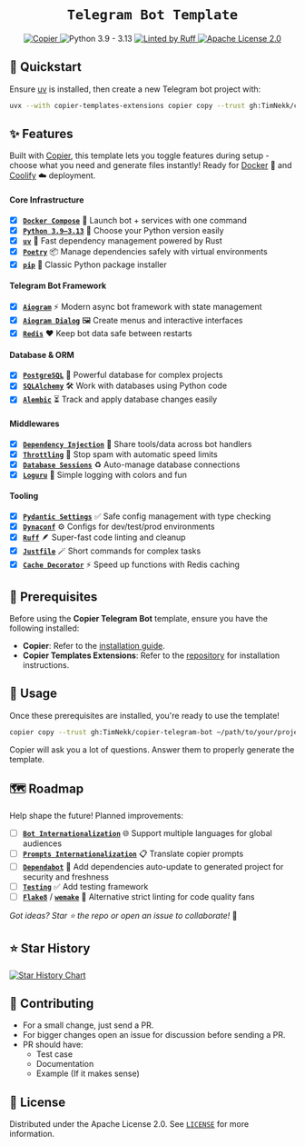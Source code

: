 <div align="center">
    <h1 "><code>Telegram Bot Template</code></h1>
    <div>
        <a href="https://github.com/copier-org/copier">
            <picture>
               <source media="(prefers-color-scheme: dark)" srcset="https://img.shields.io/endpoint?url=https://raw.githubusercontent.com/copier-org/copier/master/img/badge/badge-black.json&style=for-the-badge&labelColor=010409&color=1e242a" />
               <source media="(prefers-color-scheme: light)" srcset="https://img.shields.io/endpoint?url=https://raw.githubusercontent.com/copier-org/copier/master/img/badge/badge-black.json&style=for-the-badge&labelColor=010409&color=f0f1f2" />
               <img alt="Copier" />
             </picture>
        </a>
        <picture>
           <source media="(prefers-color-scheme: dark)" srcset="https://img.shields.io/badge/-Python 3.9 — 3.13-1e242a?style=for-the-badge&logoColor=white&labelColor=3776AB&logo=python" />
           <source media="(prefers-color-scheme: light)" srcset="https://img.shields.io/badge/-Python 3.9 — 3.13-f0f1f2?style=for-the-badge&logoColor=white&labelColor=3776AB&logo=python" />
           <img alt="Python 3.9 - 3.13" />
         </picture>
        <a href="https://github.com/astral-sh/ruff">
            <picture>
               <source media="(prefers-color-scheme: dark)" srcset="https://img.shields.io/badge/-Linted by Ruff-1e242a?style=for-the-badge&logoColor=30173d&labelColor=D7FF64&logo=ruff" />
               <source media="(prefers-color-scheme: light)" srcset="https://img.shields.io/badge/-Linted by Ruff-f0f1f2?style=for-the-badge&logoColor=30173d&labelColor=D7FF64&logo=ruff" />
               <img alt="Linted by Ruff" />
             </picture>
        </a>
        <a href="https://github.com/TimNekk/copier-telegram-bot/blob/main/LICENSE.md">
            <picture>
               <source media="(prefers-color-scheme: dark)" srcset="https://img.shields.io/badge/-Apache License 2.0-1e242a?style=for-the-badge&logoColor=1e242a&labelColor=white&logo=googledocs" />
               <source media="(prefers-color-scheme: light)" srcset="https://img.shields.io/badge/-Apache License 2.0-f0f1f2?style=for-the-badge&logoColor=white&labelColor=1f2328&logo=googledocs" />
               <img alt="Apache License 2.0" />
             </picture>
        </a>
    </div>
</div>

## 🚀 Quickstart

Ensure [uv](https://docs.astral.sh/uv/getting-started/installation/) is installed, then create a new Telegram bot project with:

```bash
uvx --with copier-templates-extensions copier copy --trust gh:TimNekk/copier-telegram-bot ~/path/to/your/project
```

## ✨ Features

Built with [Copier](https://copier.readthedocs.io/), this template lets you toggle features during setup - choose what you need and generate files instantly! Ready for [Docker](https://www.docker.com/) 🐳 and [Coolify](https://coolify.io/) ☁️ deployment.

#### Core Infrastructure

- [x] [**`Docker Compose`**](https://docs.docker.com/compose/) 🐳 Launch bot + services with one command
- [x] [**`Python 3.9–3.13`**](https://www.python.org/) 🐍 Choose your Python version easily
- [x] [**`uv`**](https://docs.astral.sh/uv/) 🚀 Fast dependency management powered by Rust
- [x] [**`Poetry`**](https://python-poetry.org/) 📦 Manage dependencies safely with virtual environments
- [x] [**`pip`**](https://pip.pypa.io/) 📜 Classic Python package installer

#### Telegram Bot Framework

- [x] [**`Aiogram`**](https://docs.aiogram.dev/) ⚡ Modern async bot framework with state management
- [x] [**`Aiogram Dialog`**](https://github.com/Tishka17/aiogram_dialog) 🖼️ Create menus and interactive interfaces
- [x] [**`Redis`**](https://redis.io/) ❤️ Keep bot data safe between restarts

#### Database & ORM

- [x] [**`PostgreSQL`**](https://www.postgresql.org/) 🐘 Powerful database for complex projects
- [x] [**`SQLAlchemy`**](https://www.sqlalchemy.org/) 🛠️ Work with databases using Python code
- [x] [**`Alembic`**](https://alembic.sqlalchemy.org/) ⏳ Track and apply database changes easily

#### Middlewares

- [x] [**`Dependency Injection`**](https://docs.aiogram.dev/en/latest/dispatcher/middlewares.html) 💉 Share tools/data across bot handlers
- [x] [**`Throttling`**](https://docs.aiogram.dev/en/latest/dispatcher/middlewares.html) 🛑 Stop spam with automatic speed limits
- [x] [**`Database Sessions`**](https://docs.sqlalchemy.org/en/20/orm/session_basics.html) ♻️ Auto-manage database connections
- [x] [**`Loguru`**](https://github.com/Delgan/loguru) 📜 Simple logging with colors and fun

#### Tooling

- [x] [**`Pydantic Settings`**](https://docs.pydantic.dev/latest/concepts/pydantic_settings/) ✅ Safe config management with type checking
- [x] [**`Dynaconf`**](https://www.dynaconf.com/) ⚙️ Configs for dev/test/prod environments
- [x] [**`Ruff`**](https://docs.astral.sh/ruff/) 🪶 Super-fast code linting and cleanup
- [x] [**`Justfile`**](https://just.systems/) 🪄 Short commands for complex tasks
- [x] [**`Cache Decorator`**](https://pypi.org/project/orjson/) ⚡ Speed up functions with Redis caching

## 🔧 Prerequisites

Before using the **Copier Telegram Bot** template, ensure you have the following installed:

- **Copier**: Refer to the [installation guide](https://copier.readthedocs.io/en/latest/#installation).
- **Copier Templates Extensions**: Refer to the [repository](https://github.com/copier-org/copier-templates-extensions?tab=readme-ov-file#installation) for installation instructions.

## 📖 Usage

Once these prerequisites are installed, you're ready to use the template!

```bash
copier copy --trust gh:TimNekk/copier-telegram-bot ~/path/to/your/project
```

Copier will ask you a lot of questions. Answer them to properly generate the template.

## 🗺️ Roadmap

Help shape the future! Planned improvements:

- [ ] [**`Bot Internationalization`**](https://docs.aiogram.dev/en/latest/dispatcher/i18n.html) 🌐 Support multiple languages for global audiences
- [ ] [**`Prompts Internationalization`**](https://github.com/aiogram/aiogram) 📋 Translate copier prompts
- [ ] [**`Dependabot`**](https://github.com/dependabot) 🤖 Add dependencies auto-update to generated project for security and freshness
- [ ] [**`Testing`**](https://docs.pytest.org/) ✅ Add testing framework
- [ ] [**`Flake8`**](https://flake8.pycqa.org/) / [**`wemake`**](https://wemake-python-styleguide.readthedocs.io/en/latest/) 🧹 Alternative strict linting for code quality fans

*Got ideas? Star ⭐ the repo or open an issue to collaborate!* 🚀

## ⭐ Star History

<a href="https://star-history.com/#TimNekk/copier-telegram-bot&Date">
 <picture>
   <source media="(prefers-color-scheme: dark)" srcset="https://api.star-history.com/svg?repos=TimNekk/copier-telegram-bot&type=Date&theme=dark" />
   <source media="(prefers-color-scheme: light)" srcset="https://api.star-history.com/svg?repos=TimNekk/copier-telegram-bot&type=Date" />
   <img alt="Star History Chart" src="https://api.star-history.com/svg?repos=TimNekk/copier-telegram-bot&type=Date" />
 </picture>
</a>

## 👷 Contributing

- For a small change, just send a PR.
- For bigger changes open an issue for discussion before sending a PR.
- PR should have:
  - Test case
  - Documentation
  - Example (If it makes sense)

## 📝 License

Distributed under the Apache License 2.0. See [`LICENSE`](./LICENSE.md) for more information.
